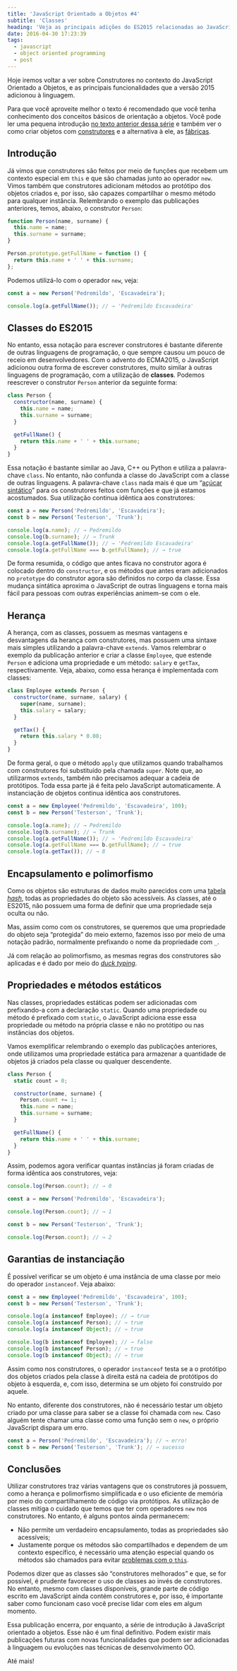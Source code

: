 ```yaml
---
title: 'JavaScript Orientado a Objetos #4'
subtitle: 'Classes'
heading: 'Veja as principais adições do ES2015 relacionadas ao JavaScript OO.'
date: 2016-04-30 17:23:39
tags:
  - javascript
  - object oriented programming
  - post
---
```


Hoje iremos voltar a ver sobre Construtores no contexto do JavaScript
Orientado a Objetos, e as principais funcionalidades que a versão 2015 adicionou
à linguagem.

Para que você aproveite melhor o texto é recomendado que você tenha conhecimento
dos conceitos básicos de orientação a objetos. Você pode ler uma pequena
introdução
[no texto anterior dessa série](http://maxroecker.github.io/blog/javascript-orientado-a-objetos-1/)
e também ver o como criar objetos com
[construtores](http://maxroecker.github.io/blog/javascript-orientado-a-objetos-2/)
e a alternativa à ele, as
[fábricas](http://maxroecker.github.io/blog/javascript-orientado-a-objetos-3/).

## Introdução

Já vimos que construtores são feitos por meio de funções que recebem um contexto
especial em `this` e que são chamadas junto ao operador `new`. Vimos também que
construtores adicionam métodos ao protótipo dos objetos criados e, por isso,
são capazes compartilhar o mesmo método para qualquer instância. Relembrando o
exemplo das publicações anteriores, temos, abaixo, o construtor `Person`:

```js
function Person(name, surname) {
  this.name = name;
  this.surname = surname;
}

Person.prototype.getFullName = function () {
  return this.name + ' ' + this.surname;
};
```

Podemos utilizá-lo com o operador `new`, veja:

```js
const a = new Person('Pedremildo', 'Escavadeira');

console.log(a.getFullName()); // → 'Pedremildo Escavadeira'
```

## Classes do ES2015

No entanto, essa notação para escrever construtores é bastante diferente de
outras linguagens de programação, o que sempre causou um pouco de receio em
desenvolvedores. Com o advento do ECMA2015, o JavaScript adicionou outra forma
de escrever construtores, muito similar à outras linguagens de programação, com
a utilização de **classes**. Podemos reescrever o construtor `Person` anterior
da seguinte forma:

```js
class Person {
  constructor(name, surname) {
    this.name = name;
    this.surname = surname;
  }

  getFullName() {
    return this.name + ' ' + this.surname;
  }
}
```

Essa notação é bastante similar ao Java, C++ ou Python e utiliza a palavra-chave
`class`. No entanto, não confunda a classe do JavaScript com a classe de outras
linguagens. A palavra-chave `class` nada mais é que um
“[açúcar sintático](https://pt.wikipedia.org/wiki/A%C3%A7%C3%BAcar_sint%C3%A1tico)”
para os construtores feitos com funções e que já estamos acostumados. Sua
utilização continua idêntica aos construtores:

```js
const a = new Person('Pedremildo', 'Escavadeira');
const b = new Person('Testerson', 'Trunk');

console.log(a.name); // → Pedremildo
console.log(b.surname); // → Trunk
console.log(a.getFullName()); // → 'Pedremildo Escavadeira'
console.log(a.getFullName === b.getFullName); // → true
```

De forma resumida, o código que antes ficava no construtor agora é colocado
dentro do `constructor`, e os métodos que antes eram adicionados no `prototype`
do construtor agora são definidos no corpo da classe. Essa mudança sintática
aproxima o JavaScript de outras linguagens e torna mais fácil para pessoas com
outras experiências animem-se com o ele.

## Herança

A herança, com as classes, possuem as mesmas vantagens e desvantagens da herança
com construtores, mas possuem uma sintaxe mais simples utilizando a
palavra-chave `extends`. Vamos relembrar o exemplo da publicação anterior e
criar a classe `Employee`, que estende `Person` e adiciona uma propriedade e um
método: `salary` e `getTax`, respectivamente. Veja, abaixo, como essa herança é
implementada com classes:

```js
class Employee extends Person {
  constructor(name, surname, salary) {
    super(name, surname);
    this.salary = salary;
  }

  getTax() {
    return this.salary * 0.08;
  }
}
```

De forma geral, o que o método `apply` que utilizamos quando trabalhamos com
construtores foi substituído pela chamada `super`. Note que, ao utilizarmos
`extends`, também não precisamos adequar a cadeia de protótipos. Toda essa parte
já é feita pelo JavaScript automaticamente. A instanciação de objetos continua
idêntica aos construtores.

```js
const a = new Employee('Pedremildo', 'Escavadeira', 100);
const b = new Person('Testerson', 'Trunk');

console.log(a.name); // → Pedremildo
console.log(b.surname); // → Trunk
console.log(a.getFullName()); // → 'Pedremildo Escavadeira'
console.log(a.getFullName === b.getFullName); // → true
console.log(a.getTax()); // → 8
```

## Encapsulamento e polimorfismo

Como os objetos são estruturas de dados muito parecidos com uma
[tabela _hash_](https://en.wikipedia.org/wiki/Associative_array), todas as
propriedades do objeto são acessíveis. As classes, até o ES2015, não
possuem uma forma de definir que uma propriedade seja oculta ou não.

Mas, assim como com os construtores, se queremos que uma propriedade do objeto
seja “protegida” do meio externo, fazemos isso por meio de uma notação padrão,
normalmente prefixando o nome da propriedade com `_`.

Já com relação ao polimorfismo, as mesmas regras dos construtores são aplicadas
e é dado por meio do <a href="https://pt.wikipedia.org/wiki/Duck_typing"><em
lang="en">duck typing</em></a>.

## Propriedades e métodos estáticos

Nas classes, propriedades estáticas podem ser adicionadas com prefixando-a com
a declaração `static`. Quando uma propriedade ou método é prefixado com `static`,
o JavaScript adiciona esse essa propriedade ou método na própria classe e não
no protótipo ou nas instâncias dos objetos.

Vamos exemplificar relembrando o exemplo das publicações anteriores, onde
utilizamos uma propriedade estática para armazenar a quantidade de objetos já
criados pela classe ou qualquer descendente.

```js
class Person {
  static count = 0;

  constructor(name, surname) {
    Person.count += 1;
    this.name = name;
    this.surname = surname;
  }

  getFullName() {
    return this.name + ' ' + this.surname;
  }
}
```

Assim, podemos agora verificar quantas instâncias já foram criadas de forma
idêntica aos construtores, veja:

```js
console.log(Person.count); // → 0

const a = new Person('Pedremildo', 'Escavadeira');

console.log(Person.count); // → 1

const b = new Person('Testerson', 'Trunk');

console.log(Person.count); // → 2
```

## Garantias de instanciação

É possível verificar se um objeto é uma instância de uma classe por meio do
operador `instanceof`. Veja abaixo:

```js
const a = new Employee('Pedremildo', 'Escavadeira', 100);
const b = new Person('Testerson', 'Trunk');

console.log(a instanceof Employee); // → true
console.log(a instanceof Person); // → true
console.log(a instanceof Object); // → true

console.log(b instanceof Employee); // → false
console.log(b instanceof Person); // → true
console.log(b instanceof Object); // → true
```

Assim como nos construtores, o operador `instanceof` testa se a o protótipo dos
objetos criados pela classe à direita está na cadeia de protótipos do objeto à
esquerda, e, com isso, determina se um objeto foi construído por aquele.

No entanto, diferente dos construtores, não é necessário testar um objeto
criado por uma classe para saber se a classe foi chamada com `new`. Caso alguém
tente chamar uma classe como uma função sem o `new`, o próprio JavaScript
dispara um erro.

```js
const a = Person('Pedremildo', 'Escavadeira'); // → erro!
const b = new Person('Testerson', 'Trunk'); // → sucesso
```

## Conclusões

Utilizar construtores traz várias vantagens que os construtores já possuem, como
a herança e polimorfismo simplificada e o uso eficiente de memória por meio do
compartilhamento de código via protótipos. As utilização de classes mitiga o
cuidado que temos que ter com operadores `new` nos construtores. No entanto, é
alguns pontos ainda permanecem:

- Não permite um verdadeiro encapsulamento, todas as propriedades são
  acessíveis;
- Justamente porque os métodos são compartilhados e dependem de um contexto
  específico, é necessário uma atenção especial quando os métodos são chamados
  para evitar
  [problemas com o `this`](https://developer.mozilla.org/pt-BR/docs/Web/JavaScript/Reference/Operators/this).

Podemos dizer que as classes são “construtores melhorados” e que, se for
possível, é prudente favorecer o uso de classes ao invés de construtores. No
entanto, mesmo com classes disponíveis, grande parte de código escrito em
JavaScript ainda contém construtores e, por isso, é importante saber como
funcionam caso você precise lidar com eles em algum momento.

Essa publicação encerra, por enquanto, a série de introdução à JavaScript
orientado a objetos. Esse não é um final definitivo. Podem existir mais
publicações futuras com novas funcionalidades que podem ser adicionadas à
linguagem ou evoluções nas técnicas de desenvolvimento OO.

Até mais!
